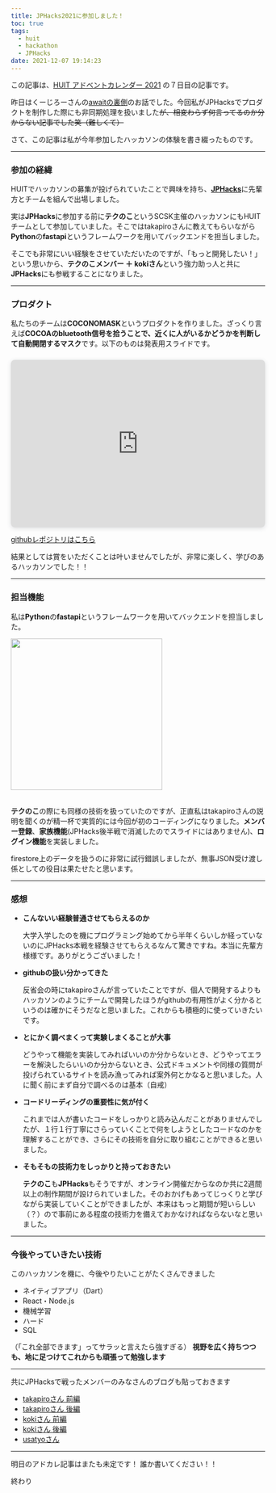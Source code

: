 ```yaml
---
title: JPHacks2021に参加しました！
toc: true
tags:
  - huit
  - hackathon
  - JPHacks
date: 2021-12-07 19:14:23
---
```


この記事は、[HUIT アドベントカレンダー 2021](https://qiita.com/advent-calendar/2021/huit) の７日目の記事です。

昨日はくーじろーさんの[awaitの裏側](https://qiita.com/Kujiro/items/c66feb67aadedb18e51f)のお話でした。今回私がJPHacksでプロダクトを制作した際にも非同期処理を扱いました~~が、相変わらず何言ってるのか分からない記事でした笑（難しくて）~~

さて、この記事は私が今年参加したハッカソンの体験を書き綴ったものです。

<!-- more -->

---

### 参加の経緯

HUITでハッカソンの募集が投げられていたことで興味を持ち、[**JPHacks**](https://jphacks.com/)に先輩方とチームを組んで出場しました。

実は**JPHacks**に参加する前に**テクのこ**というSCSK主催のハッカソンにもHUITチームとして参加していました。そこではtakapiroさんに教えてもらいながら**Python**の**fastapi**というフレームワークを用いてバックエンドを担当しました。

そこでも非常にいい経験をさせていただいたのですが、「もっと開発したい！」という思いから、**テクのこメンバー ＋ kokiさん**という強力助っ人と共に**JPHacks**にも参戦することになりました。

---

### プロダクト

私たちのチームは**COCONOMASK**というプロダクトを作りました。ざっくり言えば**COCOAのbluetooth信号を拾うことで、近くに人がいるかどうかを判断して自動開閉するマスク**です。以下のものは発表用スライドです。

<div style="position: relative; width: 100%; height: 0; padding-top: 56.2500%;
 padding-bottom: 48px; box-shadow: 0 2px 8px 0 rgba(63,69,81,0.16); margin-top: 1.6em; margin-bottom: 0.9em; overflow: hidden;
 border-radius: 8px; will-change: transform;">
  <iframe loading="lazy" style="position: absolute; width: 100%; height: 100%; top: 0; left: 0; border: none; padding: 0;margin: 0;"
    src="https:&#x2F;&#x2F;www.canva.com&#x2F;design&#x2F;DAEv-7H1qU4&#x2F;view?embed">
  </iframe>
</div>

[githubレポジトリはこちら](https://github.com/jphacks/A_2111)

結果としては賞をいただくことは叶いませんでしたが、非常に楽しく、学びのあるハッカソンでした！！

---

### 担当機能

私は**Python**の**fastapi**というフレームワークを用いてバックエンドを担当しました。

<img src="https://i.imgur.com/IpSMKtY.png" width="300">
<br>
<br>

**テクのこ**の際にも同様の技術を扱っていたのですが、正直私はtakapiroさんの説明を聞くのが精一杯で実質的には今回が初のコーディングになりました。**メンバー登録**、**家族機能**(JPHacks後半戦で消滅したのでスライドにはありません)、**ログイン機能**を実装しました。

firestore上のデータを扱うのに非常に試行錯誤しましたが、無事JSON受け渡し係としての役目は果たせたと思います。

---

### 感想

- **こんないい経験普通させてもらえるのか**

    大学入学したのを機にプログラミング始めてから半年くらいしか経っていないのにJPHacks本戦を経験させてもらえるなんて驚きですね。本当に先輩方様様です。ありがとうございました！

- **githubの扱い分かってきた**

    反省会の時にtakapiroさんが言っていたことですが、個人で開発するよりもハッカソンのようにチームで開発したほうがgithubの有用性がよく分かるというのは確かにそうだなと思いました。これからも積極的に使っていきたいです。
        
- **とにかく調べまくって実験しまくることが大事**

    どうやって機能を実装してみればいいのか分からないとき、どうやってエラーを解決したらいいのか分からないとき、公式ドキュメントや同様の質問が投げられているサイトを読み漁ってみれば案外何とかなると思いました。人に聞く前にまず自分で調べるのは基本（自戒）

- **コードリーディングの重要性に気が付く**

    これまでは人が書いたコードをしっかりと読み込んだことがありませんでしたが、１行１行丁寧にさらっていくことで何をしようとしたコードなのかを理解することができ、さらにその技術を自分に取り組むことができると思いました。

- **そもそもの技術力をしっかりと持っておきたい**

    **テクのこ**も**JPHacks**もそうですが、オンライン開催だからなのか共に2週間以上の制作期間が設けられていました。そのおかげもあってじっくりと学びながら実装していくことができましたが、本来はもっと期間が短いらしい（？）ので事前にある程度の技術力を備えておかなければならないなと思いました。

---

### 今後やっていきたい技術

このハッカソンを機に、今後やりたいことがたくさんできました

- ネイティブアプリ（Dart）
- React・Node.js
- 機械学習
- ハード
- SQL

（「これ全部できます」ってサラッと言えたら強すぎる）
**視野を広く持ちつつも、地に足つけてこれからも頑張って勉強します**

---

共にJPHacksで戦ったメンバーのみなさんのブログも貼っておきます

- [takapiroさん 前編](https://takapiro99.github.io/2021/jphacks2021)
- [takapiroさん 後編](https://takapiro99.github.io/2021/jphacks2021-award-day)
- [kokiさん 前編](https://blog.gojiteji.com/2021/11/01/jphacks2021/)
- [kokiさん 後編](https://blog.gojiteji.com/2021/11/22/jphacks2021-ad/)
- [usatyoさん](https://usatyo.hatenablog.com/)
<!-- - [mayuさん](link) -->

---

明日のアドカレ記事はまたも未定です！
誰か書いてください！！

終わり